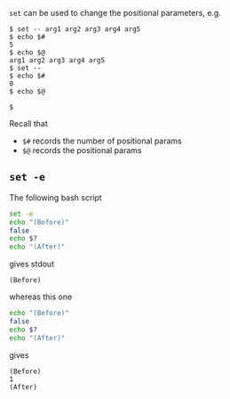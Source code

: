 `set` can be used to change the positional parameters, e.g.

```shell
$ set -- arg1 arg2 arg3 arg4 arg5
$ echo $#
5
$ echo $@
arg1 arg2 arg3 arg4 arg5
$ set --
$ echo $#
0
$ echo $@

$ 
```

Recall that
- `$#` records the number of positional params
- `$@` records the positional params


## `set -e`
The following bash script
```bash
set -e
echo "(Before)"
false
echo $?
echo "(After)"
```
gives stdout
```
(Before)
```

whereas this one
```bash
echo "(Before)"
false
echo $?
echo "(After)"
```
gives
```
(Before)
1
(After)
```
